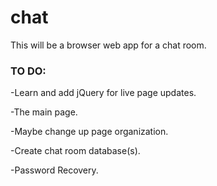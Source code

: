 # chat
This will be a browser web app for a chat room.

### TO DO:

-Learn and add jQuery for live page updates.

-The main page.

-Maybe change up page organization.

-Create chat room database(s).

-Password Recovery.
